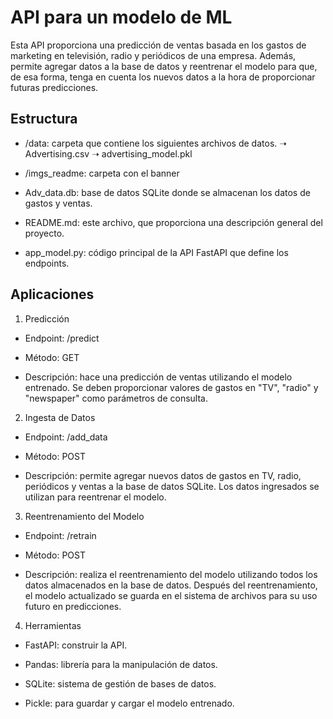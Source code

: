 # API para un modelo de ML

Esta API proporciona una predicción de ventas basada en los gastos de marketing en televisión, radio y periódicos de una empresa. Además, permite agregar datos a la base de datos y reentrenar el modelo para que, de esa forma, tenga en cuenta los nuevos datos a la hora de proporcionar futuras predicciones.

## Estructura 

* /data: carpeta que contiene los siguientes archivos de datos. ➝ Advertising.csv ➝ advertising_model.pkl

* /imgs_readme: carpeta con el banner

* Adv_data.db: base de datos SQLite donde se almacenan los datos de gastos y ventas.

* README.md: este archivo, que proporciona una descripción general del proyecto.

* app_model.py: código principal de la API FastAPI que define los endpoints.

## Aplicaciones 

1. Predicción

- Endpoint: /predict

- Método: GET

- Descripción: hace una predicción de ventas utilizando el modelo entrenado. Se deben proporcionar valores de gastos en "TV", "radio" y "newspaper" como parámetros de consulta.

2. Ingesta de Datos

- Endpoint: /add_data

- Método: POST

- Descripción: permite agregar nuevos datos de gastos en TV, radio, periódicos y ventas a la base de datos SQLite. Los datos ingresados se utilizan para reentrenar el modelo.

3. Reentrenamiento del Modelo

- Endpoint: /retrain

- Método: POST

- Descripción: realiza el reentrenamiento del modelo utilizando todos los datos almacenados en la base de datos. Después del reentrenamiento, el modelo actualizado se guarda en el sistema de archivos para su uso futuro en predicciones.

4. Herramientas

* FastAPI: construir la API.

* Pandas: librería para la manipulación de datos.

* SQLite: sistema de gestión de bases de datos.

* Pickle: para guardar y cargar el modelo entrenado.
